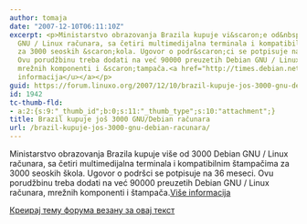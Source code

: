 ```yaml
---
author: tomaja
date: "2007-12-10T06:11:10Z"
excerpt: <p>Ministarstvo obrazovanja Brazila kupuje vi&scaron;e od&nbsp;3000 Debian
  GNU / Linux računara, sa četiri multimedijalna terminala i kompatibilnim &scaron;tampačima
  za 3000 seoskih &scaron;kola. Ugovor o podr&scaron;ci se potpisuje na 36 meseci.
  Ovu porudžbinu treba dodati na već 90000 preuzetih Debian GNU / Linux računara,
  mrežnih komponenti i &scaron;tampača.<a href="http://times.debian.net/1199" target="_blank"><u>Vi&scaron;e
  informacija</u></a></p>
guid: https://forum.linuxo.org/2007/12/10/brazil-kupuje-jos-3000-gnu-debian-racunara/
id: 1942
tc-thumb-fld:
- a:2:{s:9:"_thumb_id";b:0;s:11:"_thumb_type";s:10:"attachment";}
title: Brazil kupuje još 3000 GNU/Debian računara
url: /brazil-kupuje-jos-3000-gnu-debian-racunara/
---
```

Ministarstvo obrazovanja Brazila kupuje vi&scaron;e od&nbsp;3000 Debian GNU / Linux računara, sa četiri multimedijalna terminala i kompatibilnim &scaron;tampačima za 3000 seoskih &scaron;kola. Ugovor o podr&scaron;ci se potpisuje na 36 meseci. Ovu porudžbinu treba dodati na već 90000 preuzetih Debian GNU / Linux računara, mrežnih komponenti i &scaron;tampača.<a href="http://times.debian.net/1199" target="_blank"><u>Vi&scaron;e informacija</u></a>

<!--break-->

[Креирај тему форума везану за овај текст](https://linuxo.org/nova-tema-na-forumu/?se_pid=1942)